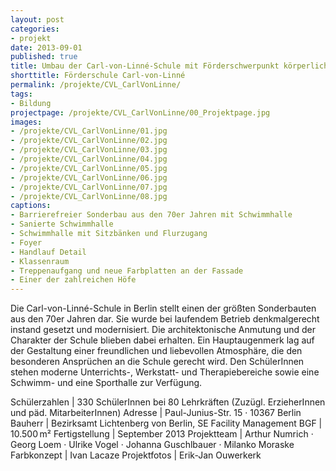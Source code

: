 ```yaml
---
layout: post
categories:
- projekt
date: 2013-09-01
published: true
title: Umbau der Carl-von-Linné-Schule mit Förderschwerpunkt körperliche und motorische Entwicklung
shorttitle: Förderschule Carl-von-Linné
permalink: /projekte/CVL_CarlVonLinne/
tags: 
- Bildung
projectpage: /projekte/CVL_CarlVonLinne/00_Projektpage.jpg
images:
- /projekte/CVL_CarlVonLinne/01.jpg
- /projekte/CVL_CarlVonLinne/02.jpg
- /projekte/CVL_CarlVonLinne/03.jpg
- /projekte/CVL_CarlVonLinne/04.jpg
- /projekte/CVL_CarlVonLinne/05.jpg
- /projekte/CVL_CarlVonLinne/06.jpg
- /projekte/CVL_CarlVonLinne/07.jpg
- /projekte/CVL_CarlVonLinne/08.jpg
captions:
- Barrierefreier Sonderbau aus den 70er Jahren mit Schwimmhalle
- Sanierte Schwimmhalle
- Schwimmhalle mit Sitzbänken und Flurzugang
- Foyer
- Handlauf Detail
- Klassenraum
- Treppenaufgang und neue Farbplatten an der Fassade
- Einer der zahlreichen Höfe
---
```

Die Carl-von-Linné-Schule in Berlin stellt einen der größten Sonderbauten aus den 70er Jahren dar. Sie wurde bei laufendem Betrieb denkmalgerecht instand gesetzt und modernisiert. Die architektonische Anmutung und der Charakter der Schule blieben dabei erhalten. Ein Hauptaugenmerk lag auf der Gestaltung einer freundlichen und liebevollen Atmosphäre, die den besonderen Ansprüchen an die Schule gerecht wird. Den SchülerInnen stehen moderne Unterrichts-, Werkstatt- und Therapiebereiche sowie eine Schwimm- und eine Sporthalle zur ­Verfügung.

Schülerzahlen	|	330 SchülerInnen bei 80 Lehrkräften (Zuzügl. ErzieherInnen und päd. MitarbeiterInnen)
Adresse			|	Paul-Junius-Str. 15 · 10367 Berlin
Bauherr			|	Bezirksamt Lichtenberg von Berlin, SE Facility Management
BGF				|	10.500 m²
Fertigstellung	|	September 2013
Projektteam		|	Arthur Numrich · Georg Loem · Ulrike Vogel · Johanna Guschlbauer · Milanko Moraske
Farbkonzept		|	Ivan Lacaze
Projektfotos	|	Erik-Jan Ouwerkerk